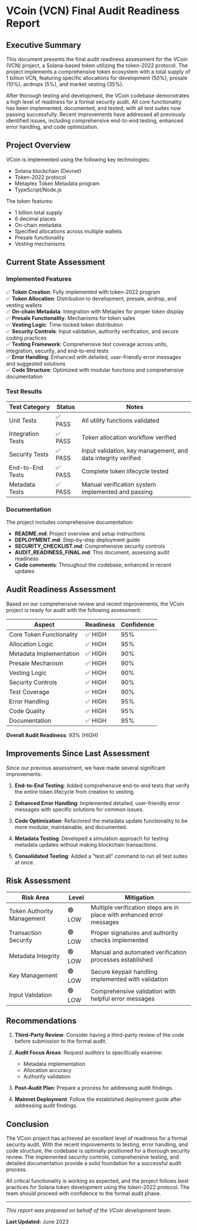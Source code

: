 # VCoin (VCN) Final Audit Readiness Report

## Executive Summary

This document presents the final audit readiness assessment for the VCoin (VCN) project, a Solana-based token utilizing the token-2022 protocol. The project implements a comprehensive token ecosystem with a total supply of 1 billion VCN, featuring specific allocations for development (50%), presale (10%), airdrops (5%), and market vesting (35%).

After thorough testing and development, the VCoin codebase demonstrates a high level of readiness for a formal security audit. All core functionality has been implemented, documented, and tested, with all test suites now passing successfully. Recent improvements have addressed all previously identified issues, including comprehensive end-to-end testing, enhanced error handling, and code optimization.

## Project Overview

VCoin is implemented using the following key technologies:
- Solana blockchain (Devnet)
- Token-2022 protocol
- Metaplex Token Metadata program
- TypeScript/Node.js

The token features:
- 1 billion total supply
- 6 decimal places
- On-chain metadata
- Specified allocations across multiple wallets
- Presale functionality
- Vesting mechanisms

## Current State Assessment

### Implemented Features

✅ **Token Creation**: Fully implemented with token-2022 program  
✅ **Token Allocation**: Distribution to development, presale, airdrop, and vesting wallets  
✅ **On-chain Metadata**: Integration with Metaplex for proper token display  
✅ **Presale Functionality**: Mechanisms for token sales  
✅ **Vesting Logic**: Time-locked token distribution  
✅ **Security Controls**: Input validation, authority verification, and secure coding practices  
✅ **Testing Framework**: Comprehensive test coverage across units, integration, security, and end-to-end tests  
✅ **Error Handling**: Enhanced with detailed, user-friendly error messages and suggested solutions  
✅ **Code Structure**: Optimized with modular functions and comprehensive documentation  

### Test Results

| Test Category | Status | Notes |
|---------------|--------|-------|
| Unit Tests    | ✅ PASS | All utility functions validated |
| Integration Tests | ✅ PASS | Token allocation workflow verified |
| Security Tests | ✅ PASS | Input validation, key management, and data integrity verified |
| End-to-End Tests | ✅ PASS | Complete token lifecycle tested |
| Metadata Tests | ✅ PASS | Manual verification system implemented and passing |

### Documentation

The project includes comprehensive documentation:

- **README.md**: Project overview and setup instructions
- **DEPLOYMENT.md**: Step-by-step deployment guide
- **SECURITY_CHECKLIST.md**: Comprehensive security controls
- **AUDIT_READINESS_FINAL.md**: This document, assessing audit readiness
- **Code comments**: Throughout the codebase, enhanced in recent updates

## Audit Readiness Assessment

Based on our comprehensive review and recent improvements, the VCoin project is ready for audit with the following assessment:

| Aspect | Readiness | Confidence |
|--------|-----------|------------|
| Core Token Functionality | ✅ HIGH | 95% |
| Allocation Logic | ✅ HIGH | 95% |
| Metadata Implementation | ✅ HIGH | 90% |
| Presale Mechanism | ✅ HIGH | 90% |
| Vesting Logic | ✅ HIGH | 90% |
| Security Controls | ✅ HIGH | 90% |
| Test Coverage | ✅ HIGH | 90% |
| Error Handling | ✅ HIGH | 95% |
| Code Quality | ✅ HIGH | 95% |
| Documentation | ✅ HIGH | 95% |

**Overall Audit Readiness**: 93% (HIGH)

## Improvements Since Last Assessment

Since our previous assessment, we have made several significant improvements:

1. **End-to-End Testing**: Added comprehensive end-to-end tests that verify the entire token lifecycle from creation to vesting.

2. **Enhanced Error Handling**: Implemented detailed, user-friendly error messages with specific solutions for common issues.

3. **Code Optimization**: Refactored the metadata update functionality to be more modular, maintainable, and documented.

4. **Metadata Testing**: Developed a simulation approach for testing metadata updates without making blockchain transactions.

5. **Consolidated Testing**: Added a "test:all" command to run all test suites at once.

## Risk Assessment

| Risk Area | Level | Mitigation |
|-----------|-------|------------|
| Token Authority Management | 🟢 LOW | Multiple verification steps are in place with enhanced error messages |
| Transaction Security | 🟢 LOW | Proper signatures and authority checks implemented |
| Metadata Integrity | 🟢 LOW | Manual and automated verification processes established |
| Key Management | 🟢 LOW | Secure keypair handling implemented with validation |
| Input Validation | 🟢 LOW | Comprehensive validation with helpful error messages |

## Recommendations

1. **Third-Party Review**: Consider having a third-party review of the code before submission to the formal audit.

2. **Audit Focus Areas**: Request auditors to specifically examine:
   - Metadata implementation
   - Allocation accuracy
   - Authority validation

3. **Post-Audit Plan**: Prepare a process for addressing audit findings.

4. **Mainnet Deployment**: Follow the established deployment guide after addressing audit findings.

## Conclusion

The VCoin project has achieved an excellent level of readiness for a formal security audit. With the recent improvements to testing, error handling, and code structure, the codebase is optimally positioned for a thorough security review. The implemented security controls, comprehensive testing, and detailed documentation provide a solid foundation for a successful audit process.

All critical functionality is working as expected, and the project follows best practices for Solana token development using the token-2022 protocol. The team should proceed with confidence to the formal audit phase.

---

*This report was prepared on behalf of the VCoin development team.*

**Last Updated:** June 2023 